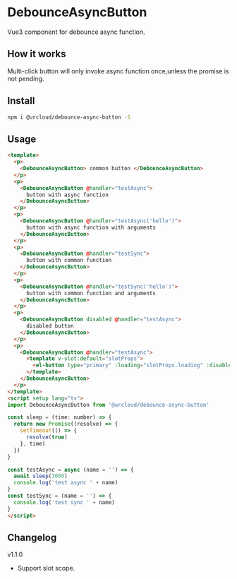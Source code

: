 # DebounceAsyncButton

Vue3 component for debounce async function.
## How it works
Multi-click button will only invoke async function once,unless the promise is not pending.
## Install

```bash
npm i @urcloud/debounce-async-button -S

```

## Usage 

```html
<template>
  <p>
    <DebounceAsyncButton> common button </DebounceAsyncButton>
  </p>
  <p>
    <DebounceAsyncButton @handler="testAsync">
      button with async function
    </DebounceAsyncButton>
  </p>
  <p>
    <DebounceAsyncButton @handler="testAsync('hello')">
      button with async function with arguments
    </DebounceAsyncButton>
  </p>
  <p>
    <DebounceAsyncButton @handler="testSync">
      button with common function
    </DebounceAsyncButton>
  </p>
  <p>
    <DebounceAsyncButton @handler="testSync('hello')">
      button with common function and arguments
    </DebounceAsyncButton>
  </p>
  <p>
    <DebounceAsyncButton disabled @handler="testAsync">
      disabled button
    </DebounceAsyncButton>
  </p>
  <p>
    <DebounceAsyncButton @handler="testAsync">
      <template v-slot:default="slotProps">
        <el-button type="primary" :loading="slotProps.loading" :disabled="slotProps.disabled">button with Element Plus</el-button>
      </template>
    </DebounceAsyncButton>
  </p>
</template>
<script setup lang="ts">
import DebounceAsyncButton from '@urcloud/debounce-async-button'

const sleep = (time: number) => {
  return new Promise((resolve) => {
    setTimeout(() => {
      resolve(true)
    }, time)
  })
}

const testAsync = async (name = '') => {
  await sleep(3000)
  console.log('test async ' + name)
}
const testSync = (name = '') => {
  console.log('test sync ' + name)
}
</script>

```

## Changelog
v1.1.0
- Support slot scope. 
